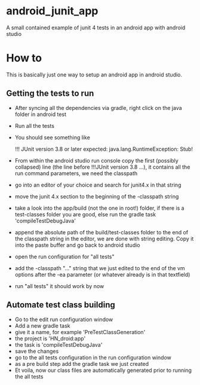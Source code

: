 android_junit_app
=================

A small contained example of junit 4 tests in an android app with android studio

# How to

This is basically just one way to setup an android app in android studio.

## Getting the tests to run

- After syncing all the dependencies via gradle, right click on the java folder in android test
- Run all the tests
- You should see something like

    !!! JUnit version 3.8 or later expected:
    java.lang.RuntimeException: Stub!

- From within the android studio run console copy the first (possibly collapsed) line (the line before !!!JUnit version 3.8 ...), it contains all the run command parameters, we need the classpath
- go into an editor of your choice and search for junit4.x in that string
- move the junit 4.x section to the beginning of the -classpath string
- take a look into the app/build (not the one in root!) folder, if there is a test-classes folder you are good, else run the gradle task 'compileTestDebugJava'
- append the absolute path of the build/test-classes folder to the end of the classpath string in the editor, we are done with string editing. Copy it into the paste buffer and go back to android studio
- open the run configuration for "all tests"
- add the -classpath "..." string that we just edited to the end of the vm options after the -ea parameter (or whatever already is in that textfield)
- run "all tests" it should work by now

## Automate test class building

- Go to the edit run configuration window
- Add a new gradle task
- give it a name, for example 'PreTestClassGeneration'
- the project is 'HN_droid:app'
- the task is 'compileTestDebugJava'
- save the changes
- go to the all tests configuration in the run configuration window
- as a pre build step add the gradle task we just created
- Et voila, now our class files are automatically generated prior to running the all tests